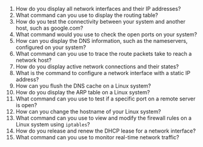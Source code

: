 
1. How do you display all network interfaces and their IP addresses?
2. What command can you use to display the routing table?
3. How do you test the connectivity between your system and another host, such as google.com?
4. What command would you use to check the open ports on your system?
5. How can you display the DNS information, such as the nameservers, configured on your system?
6. What command can you use to trace the route packets take to reach a network host?
7. How do you display active network connections and their states?
8. What is the command to configure a network interface with a static IP address?
9. How can you flush the DNS cache on a Linux system?
10. How do you display the ARP table on a Linux system?
11. What command can you use to test if a specific port on a remote server is open?
12. How can you change the hostname of your Linux system?
13. What command can you use to view and modify the firewall rules on a Linux system using `iptables`?
14. How do you release and renew the DHCP lease for a network interface?
15. What command can you use to monitor real-time network traffic?